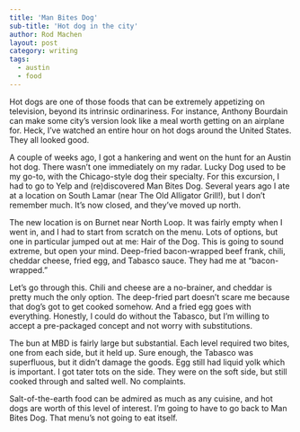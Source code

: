 ```yaml
---
title: 'Man Bites Dog'
sub-title: 'Hot dog in the city'
author: Rod Machen
layout: post
category: writing
tags:
  - austin
  - food
---
```

Hot dogs are one of those foods that can be extremely appetizing on television, beyond its intrinsic ordinariness. For instance, Anthony Bourdain can make some city&#8217;s version look like a meal worth getting on an airplane for. Heck, I&#8217;ve watched an entire hour on hot dogs around the United States. They all looked good.

A couple of weeks ago, I got a hankering and went on the hunt for an Austin hot dog. There wasn&#8217;t one immediately on my radar. Lucky Dog used to be my go-to, with the Chicago-style dog their specialty. For this excursion, I had to go to Yelp and (re)discovered Man Bites Dog. Several years ago I ate at a location on South Lamar (near The Old Alligator Grill!), but I don&#8217;t remember much. It&#8217;s now closed, and they&#8217;ve moved up north.

<!--more-->The new location is on Burnet near North Loop. It was fairly empty when I went in, and I had to start from scratch on the menu. Lots of options, but one in particular jumped out at me: Hair of the Dog. This is going to sound extreme, but open your mind. Deep-fried bacon-wrapped beef frank, chili, cheddar cheese, fried egg, and Tabasco sauce. They had me at &#8220;bacon-wrapped.&#8221;

Let&#8217;s go through this. Chili and cheese are a no-brainer, and cheddar is pretty much the only option. The deep-fried part doesn&#8217;t scare me because that dog&#8217;s got to get cooked somehow. And a fried egg goes with everything. Honestly, I could do without the Tabasco, but I&#8217;m willing to accept a pre-packaged concept and not worry with substitutions.


The bun at MBD is fairly large but substantial. Each level required two bites, one from each side, but it held up. Sure enough, the Tabasco was superfluous, but it didn&#8217;t damage the goods. Egg still had liquid yolk which is important. I got tater tots on the side. They were on the soft side, but still cooked through and salted well. No complaints.

Salt-of-the-earth food can be admired as much as any cuisine, and hot dogs are worth of this level of interest. I&#8217;m going to have to go back to Man Bites Dog. That menu&#8217;s not going to eat itself.

